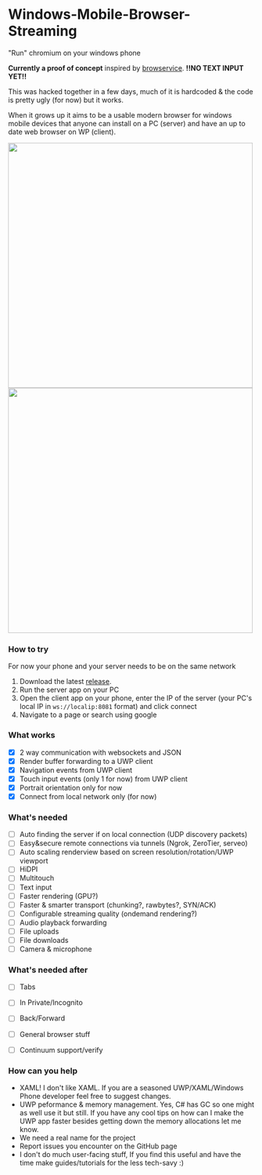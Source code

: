 # Windows-Mobile-Browser-Streaming
"Run" chromium on your windows phone

**Currently a proof of concept** inspired by [browservice](https://github.com/ttalvitie/browservice).
**!!NO TEXT INPUT YET!!**

This was hacked together in a few days, much of it is hardcoded & the code is pretty ugly (for now) but it works.

When it grows up it aims to be a usable modern browser for windows mobile devices that anyone can install on a PC (server) and have an up to date web browser on WP (client).

<img src="https://user-images.githubusercontent.com/1968543/235461724-d328459b-881c-4540-a086-4824e0c3aa1f.JPEG" height="500"><img src="https://user-images.githubusercontent.com/1968543/235461704-9f9ded26-ac71-4f79-9641-31fd9460d9ea.jpg" height="500">

### How to try
For now your phone and your server needs to be on the same network

1. Download the latest [release](https://github.com/PreyK/Windows-Mobile-Browser-Streaming/releases). 
2. Run the server app on your PC
3. Open the client app on your phone, enter the IP of the server (your PC's local IP in `ws://localip:8081` format) and click connect
4. Navigate to a page or search using google



### What works
- [x] 2 way communication with websockets and JSON
- [x] Render buffer forwarding to a UWP client
- [x] Navigation events from UWP client
- [x] Touch input events (only 1 for now) from UWP client
- [X] Portrait orientation only for now
- [X] Connect from local network only (for now)

### What's needed
- [ ] Auto finding the server if on local connection (UDP discovery packets)
- [ ] Easy&secure remote connections via tunnels (Ngrok, ZeroTier, serveo)
- [ ] Auto scaling renderview based on screen resolution/rotation/UWP viewport
- [ ] HiDPI
- [ ] Multitouch
- [ ] Text input
- [ ] Faster rendering (GPU?)
- [ ] Faster & smarter transport (chunking?, rawbytes?, SYN/ACK)
- [ ] Configurable streaming quality (ondemand rendering?)
- [ ] Audio playback forwarding
- [ ] File uploads
- [ ] File downloads
- [ ] Camera & microphone

### What's needed after
- [ ] Tabs
- [ ] In Private/Incognito
- [ ] Back/Forward
- [ ] General browser stuff
- [ ] Continuum support/verify


### How can you help
* XAML! I don't like XAML. If you are a seasoned UWP/XAML/Windows Phone developer feel free to suggest changes.
* UWP peformance & memory management. Yes, C# has GC so one might as well use it but still. If you have any cool tips on how can I make the UWP app faster besides getting down the memory allocations let me know.
* We need a real name for the project
* Report issues you encounter on the GitHub page
* I don't do much user-facing stuff, If you find this useful and have the time make guides/tutorials for the less tech-savy :) 
